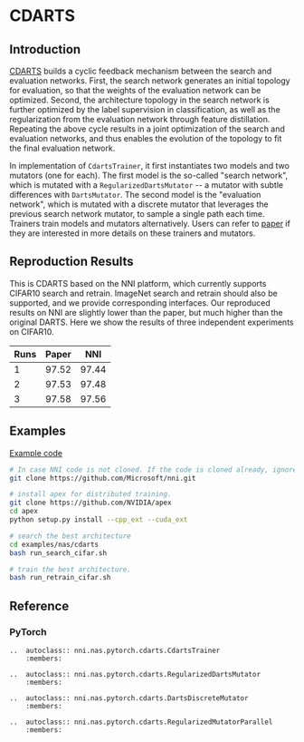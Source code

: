 # CDARTS

## Introduction

[CDARTS](https://arxiv.org/pdf/2006.10724.pdf) builds a cyclic feedback mechanism between the search and evaluation networks. First, the search network generates an initial topology for evaluation, so that the weights of the evaluation network can be optimized. Second, the architecture topology in the search network is further optimized by the label supervision in classification, as well as the regularization from the evaluation network through feature distillation. Repeating the above cycle results in a joint optimization of the search and evaluation networks, and thus enables the evolution of the topology to fit the final evaluation network.

In implementation of `CdartsTrainer`, it first instantiates two models and two mutators (one for each). The first model is the so-called "search network", which is mutated with a `RegularizedDartsMutator` -- a mutator with subtle differences with `DartsMutator`. The second model is the "evaluation network", which is mutated with a discrete mutator that leverages the previous search network mutator, to sample a single path each time. Trainers train models and mutators alternatively. Users can refer to [paper](https://arxiv.org/pdf/2006.10724.pdf) if they are interested in more details on these trainers and mutators.

## Reproduction Results

This is CDARTS based on the NNI platform, which currently supports CIFAR10 search and retrain. ImageNet search and retrain should also be supported, and we provide corresponding interfaces. Our reproduced results on NNI are slightly lower than the paper, but much higher than the original DARTS. Here we show the results of three independent experiments on CIFAR10.

| Runs | Paper | NNI | 
| ---- |:-------------:| :-----:|
| 1 | 97.52 | 97.44 |
| 2 | 97.53 | 97.48 |
| 3 | 97.58 | 97.56 |


## Examples

[Example code](https://github.com/microsoft/nni/tree/master/examples/nas/cdarts)

```bash
# In case NNI code is not cloned. If the code is cloned already, ignore this line and enter code folder.
git clone https://github.com/Microsoft/nni.git

# install apex for distributed training.
git clone https://github.com/NVIDIA/apex
cd apex
python setup.py install --cpp_ext --cuda_ext

# search the best architecture
cd examples/nas/cdarts
bash run_search_cifar.sh

# train the best architecture.
bash run_retrain_cifar.sh
```

## Reference

### PyTorch

```eval_rst
..  autoclass:: nni.nas.pytorch.cdarts.CdartsTrainer
    :members:

..  autoclass:: nni.nas.pytorch.cdarts.RegularizedDartsMutator
    :members:

..  autoclass:: nni.nas.pytorch.cdarts.DartsDiscreteMutator
    :members:

..  autoclass:: nni.nas.pytorch.cdarts.RegularizedMutatorParallel
    :members:
```
